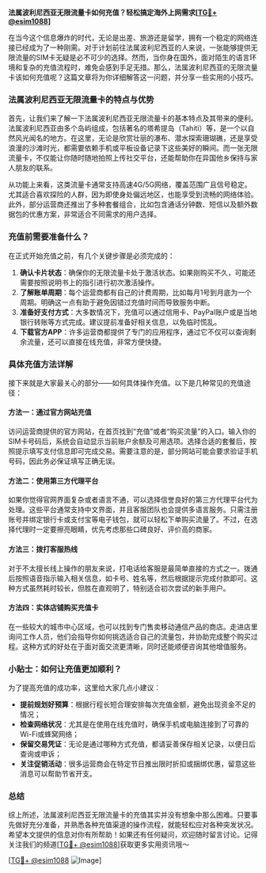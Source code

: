 **法属波利尼西亚无限流量卡如何充值？轻松搞定海外上网需求[[TG💪+ @esim1088](https://t.me/s/esim1088)]**

在当今这个信息爆炸的时代，无论是出差、旅游还是留学，拥有一个稳定的网络连接已经成为了一种刚需。对于计划前往法属波利尼西亚的人来说，一张能够提供无限流量的SIM卡无疑是必不可少的选择。然而，当你身在国外，面对陌生的语言环境和复杂的充值流程时，难免会感到手足无措。那么，法属波利尼西亚的无限流量卡该如何充值呢？这篇文章将为你详细解答这一问题，并分享一些实用的小技巧。

### 法属波利尼西亚无限流量卡的特点与优势

首先，让我们来了解一下法属波利尼西亚无限流量卡的基本特点及其带来的便利。法属波利尼西亚由多个岛屿组成，包括著名的塔希提岛（Tahiti）等，是一个以自然风光闻名的地方。在这里，无论是欣赏壮丽的瀑布、潜水探索珊瑚礁，还是享受浪漫的沙滩时光，都需要依赖手机或平板设备记录下这些美好的瞬间。而一张无限流量卡，不仅能让你随时随地拍照上传社交平台，还能帮助你在异国他乡保持与家人朋友的联系。

从功能上来看，这类流量卡通常支持高速4G/5G网络，覆盖范围广且信号稳定。尤其适合喜欢探险的人群，因为即使身处偏远地区，也能享受到流畅的网络体验。此外，部分运营商还推出了多种套餐组合，比如包含通话分钟数、短信以及额外数据包的优惠方案，非常适合不同需求的用户选择。

### 充值前需要准备什么？

在正式开始充值之前，有几个关键步骤是必须完成的：

1. **确认卡片状态**：确保你的无限流量卡处于激活状态。如果刚购买不久，可能还需要按照说明书上的指引进行初次激活操作。
2. **了解账单周期**：每个运营商都有自己的计费周期，比如每月1号到月底为一个周期。明确这一点有助于避免因错过充值时间而导致服务中断。
3. **准备好支付方式**：大多数情况下，充值可以通过信用卡、PayPal账户或是当地银行转账等方式完成。建议提前准备好相关信息，以免临时慌乱。
4. **下载官方APP**：许多运营商都提供了专门的应用程序，通过它不仅可以查询剩余流量，还可以直接在线充值，非常方便快捷。

### 具体充值方法详解

接下来就是大家最关心的部分——如何具体操作充值。以下是几种常见的充值途径：

#### 方法一：通过官方网站充值
访问运营商提供的官方网站，在首页找到“充值”或者“购买流量”的入口。输入你的SIM卡号码后，系统会自动显示当前账户余额及可用选项。选择合适的套餐后，按照提示填写支付信息即可完成交易。需要注意的是，部分网站可能会要求验证手机号码，因此务必保证填写正确无误。

#### 方法二：使用第三方代理平台
如果你觉得官网界面复杂或者语言不通，可以选择信誉良好的第三方代理平台代为处理。这些平台通常支持中文界面，并且客服团队也会提供多语言服务。只需注册账号并绑定银行卡或支付宝等电子钱包，就可以轻松下单购买流量了。不过，在选择代理时一定要擦亮眼睛，优先考虑那些口碑良好、评价高的商家。

#### 方法三：拨打客服热线
对于不太擅长线上操作的朋友来说，打电话给客服是最简单直接的方式之一。拨通后按照语音指示输入相关信息，如卡号、姓名等，然后根据提示完成付款即可。这种方式虽然耗时较长，但胜在直观明了，特别适合初次尝试的新手用户。

#### 方法四：实体店铺购买充值卡
在一些较大的城市中心区域，也可以找到专门售卖移动通信产品的商店。走进店里询问工作人员，他们会指导你如何挑选适合自己的流量包，并协助完成整个购买过程。这种方式的好处在于面对面交流更清晰，同时还能顺便咨询其他增值服务。

### 小贴士：如何让充值更加顺利？

为了提高充值的成功率，这里给大家几点小建议：

- **提前规划好预算**：根据行程长短合理安排每次充值金额，避免出现资金不足的情况；
- **检查网络状况**：尤其是在使用在线充值时，确保手机或电脑连接到了可靠的Wi-Fi或蜂窝网络；
- **保留交易凭证**：无论是通过哪种方式充值，都请妥善保存相关记录，以便日后查询或申诉；
- **关注促销活动**：很多运营商会在特定节日推出限时折扣或捆绑优惠，留意这些消息可以帮助节省开支。

### 总结

综上所述，法属波利尼西亚无限流量卡的充值其实并没有想象中那么困难。只要事先做好充分准备，并熟悉各种充值渠道的操作流程，就能轻松应对各种突发状况。希望本文提供的信息对你有所帮助！如果还有任何疑问，欢迎随时留言讨论。记得关注我们的频道[[TG💪+ @esim1088](https://t.me/s/esim1088)]获取更多实用资讯哦～

[[TG💪+ @esim1088](https://t.me/s/esim1088) ![Image](https://i.postimg.cc/4NQfJmqS/Snipaste-2025-05-13-00-14-12.png)]